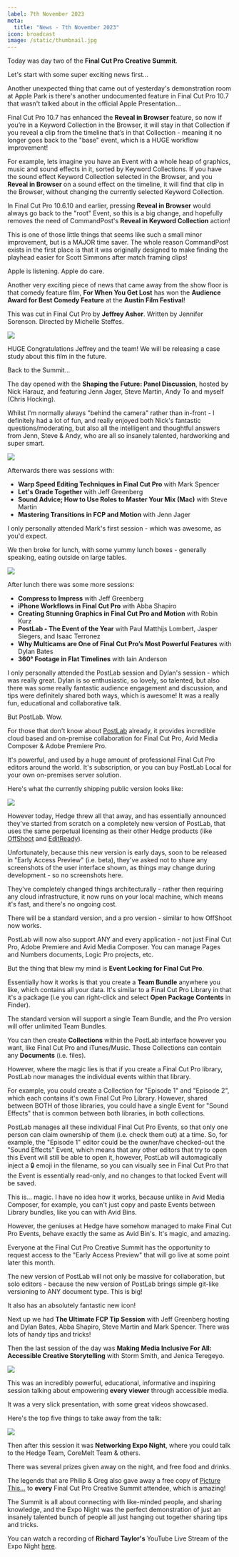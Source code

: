 ```yaml
---
label: 7th November 2023
meta:
  title: "News - 7th November 2023"
icon: broadcast
image: /static/thumbnail.jpg
---
```


Today was day two of the **Final Cut Pro Creative Summit**.

Let's start with some super exciting news first...

Another unexpected thing that came out of yesterday's demonstration room at Apple Park is there's another undocumented feature in Final Cut Pro 10.7 that wasn't talked about in the official Apple Presentation...

Final Cut Pro 10.7 has enhanced the **Reveal in Browser** feature, so now if you’re in a Keyword Collection in the Browser, it will stay in that Collection if you reveal a clip from the timeline that’s in that Collection - meaning it no longer goes back to the "base" event, which is a HUGE workflow improvement!

For example, lets imagine you have an Event with a whole heap of graphics, music and sound effects in it, sorted by Keyword Collections. If you have the sound effect Keyword Collection selected in the Browser, and you **Reveal in Browser** on a sound effect on the timeline, it will find that clip in the Browser, without changing the currently selected Keyword Collection.

In Final Cut Pro 10.6.10 and earlier, pressing **Reveal in Browser** would always go back to the "root" Event, so this is a big change, and hopefully removes the need of CommandPost's **Reveal in Keyword Collection** action!

This is one of those little things that seems like such a small minor improvement, but is a MAJOR time saver. The whole reason CommandPost exists in the first place is that it was originally designed to make finding the playhead easier for Scott Simmons after match framing clips!

Apple is listening. Apple do care.

Another very exciting piece of news that came away from the show floor is that comedy feature film, **For When You Get Lost** has won the **Audience Award for Best Comedy Feature** at the **Austin Film Festival**!

This was cut in Final Cut Pro by **Jeffrey Asher**. Written by Jennifer Sorenson. Directed by Michelle Steffes.

![](/static/for-when-you-get-lost.jpeg)

HUGE Congratulations Jeffrey and the team! We will be releasing a case study about this film in the future.

Back to the Summit...

The day opened with the **Shaping the Future: Panel Discussion**, hosted by Nick Harauz, and featuring Jenn Jager, Steve Martin, Andy To and myself (Chris Hocking).

Whilst I'm normally always "behind the camera" rather than in-front - I definitely had a lot of fun, and really enjoyed both Nick's fantastic questions/moderating, but also all the intelligent and thoughtful answers from Jenn, Steve & Andy, who are all so insanely talented, hardworking and super smart.

![](/static/future-panelists.jpg)

Afterwards there was sessions with:

- **Warp Speed Editing Techniques in Final Cut Pro** with Mark Spencer
- **Let's Grade Together** with Jeff Greenberg
- **Sound Advice; How to Use Roles to Master Your Mix (Mac)** with Steve Martin
- **Mastering Transitions in FCP and Motion** with Jenn Jager

I only personally attended Mark's first session - which was awesome, as you'd expect.

We then broke for lunch, with some yummy lunch boxes - generally speaking, eating outside on large tables.

![](/static/fcpcs-lunch.jpg)

After lunch there was some more sessions:

- **Compress to Impress** with Jeff Greenberg
- **iPhone Workflows in Final Cut Pro** with Abba Shapiro
- **Creating Stunning Graphics in Final Cut Pro and Motion** with Robin Kurz
- **PostLab - The Event of the Year** with Paul Matthijs Lombert, Jasper Siegers, and Isaac Terronez
- **Why Multicams are One of Final Cut Pro’s Most Powerful Features** with Dylan Bates
- **360° Footage in Flat Timelines** with Iain Anderson

I only personally attended the PostLab session and Dylan's session - which was really great. Dylan is so enthusiastic, so lovely, so talented, but also there was some really fantastic audience engagement and discussion, and tips were definitely shared both ways, which is awesome! It was a really fun, educational and collaborative talk.

But PostLab. Wow.

For those that don't know about [PostLab](https://hedge.video/postlab/benefits) already, it provides incredible cloud based and on-premise collaboration for Final Cut Pro, Avid Media Composer & Adobe Premiere Pro.

It's powerful, and used by a huge amount of professional Final Cut Pro editors around the world. It's subscription, or you can buy PostLab Local for your own on-premises server solution.

Here's what the currently shipping public version looks like:

![](/static/old-postlab.png)

However today, Hedge threw all that away, and has essentially announced they've started from scratch on a completely new version of PostLab, that uses the same perpetual licensing as their other Hedge products (like [OffShoot](/ecosystem/tools/#offshoot-formally-hedge) and [EditReady](/ecosystem/tools/#editready)).

Unfortunately, because this new version is early days, soon to be released in "Early Access Preview" (i.e. beta), they've asked not to share any screenshots of the user interface shown, as things may change during development - so no screenshots here.

They've completely changed things architecturally - rather then requiring any cloud infrastructure, it now runs on your local machine, which means it's fast, and there's no ongoing cost.

There will be a standard version, and a pro version - similar to how OffShoot now works.

PostLab will now also support ANY and every application - not just Final Cut Pro, Adobe Premiere and Avid Media Composer. You can manage Pages and Numbers documents, Logic Pro projects, etc.

But the thing that blew my mind is **Event Locking for Final Cut Pro**.

Essentially how it works is that you create a **Team Bundle** anywhere you like, which contains all your data. It's similar to a Final Cut Pro Library in that it's a package (i.e you can right-click and select **Open Package Contents** in Finder).

The standard version will support a single Team Bundle, and the Pro version will offer unlimited Team Bundles.

You can then create **Collections** within the PostLab interface however you want, like Final Cut Pro and iTunes/Music. These Collections can contain any **Documents** (i.e. files).

However, where the magic lies is that if you create a Final Cut Pro library, PostLab now manages the individual events within that library.

For example, you could create a Collection for "Episode 1" and "Episode 2", which each contains it's own Final Cut Pro Library. However, shared between BOTH of those libraries, you could have a single Event for "Sound Effects" that is common between both libraries, in both collections.

PostLab manages all these individual Final Cut Pro Events, so that only one person can claim ownership of them (i.e. check them out) at a time. So, for example, the "Episode 1" editor could be the owner/have checked-out the "Sound Effects" Event, which means that any other editors that try to open this Event will still be able to open it, however, PostLab will automagically inject a 🔒 emoji in the filename, so you can visually see in Final Cut Pro that the Event is essentially read-only, and no changes to that locked Event will be saved.

This is... magic. I have no idea how it works, because unlike in Avid Media Composer, for example, you can't just copy and paste Events between Library bundles, like you can with Avid Bins.

However, the geniuses at Hedge have somehow managed to make Final Cut Pro Events, behave exactly the same as Avid Bin's. It's magic, and amazing.

Everyone at the Final Cut Pro Creative Summit has the opportunity to request access to the "Early Access Preview" that will go live at some point later this month.

The new version of PostLab will not only be massive for collaboration, but solo editors - because the new version of PostLab brings simple git-like versioning to ANY document type. This is big!

It also has an absolutely fantastic new icon!

Next up we had **The Ultimate FCP Tip Session** with Jeff Greenberg hosting and Dylan Bates, Abba Shapiro, Steve Martin and Mark Spencer. There was lots of handy tips and tricks!

Then the last session of the day was **Making Media Inclusive For All: Accessible Creative Storytelling** with Storm Smith, and Jenica Teregeyo.

![](/static/storm-session-1.jpg)

This was an incredibly powerful, educational, informative and inspiring session talking about empowering **every viewer** through accessible media.

It was a very slick presentation, with some great videos showcased.

Here's the top five things to take away from the talk:

![](/static/storm-session-2.jpg)

Then after this session it was **Networking Expo Night**, where you could talk to the Hedge Team, CoreMelt Team & others.

There was several prizes given away on the night, and free food and drinks.

The legends that are Philip & Greg also gave away a free copy of [Picture This...](/ecosystem/workflowextensions/#picture-this) to **every** Final Cut Pro Creative Summit attendee, which is amazing!

The Summit is all about connecting with like-minded people, and sharing knowledge, and the Expo Night was the perfect demonstration of just an insanely talented bunch of people all just hanging out together sharing tips and tricks.

You can watch a recording of **Richard Taylor's** YouTube Live Stream of the Expo Night [here](https://www.youtube.com/watch?v=yU3vX1QbaYc).